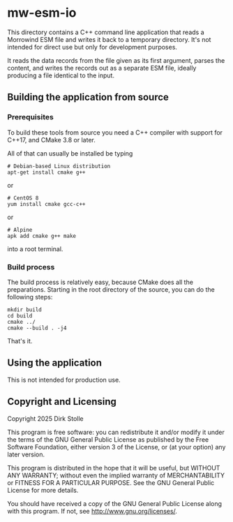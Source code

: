 # mw-esm-io

This directory contains a C++ command line application that reads a Morrowind
ESM file and writes it back to a temporary directory. It's not intended for
direct use but only for development purposes.

It reads the data records from the file given as its first argument, parses the
content, and writes the records out as a separate ESM file, ideally producing
a file identical to the input.

## Building the application from source

### Prerequisites

To build these tools from source you need a C++ compiler with support for C++17,
and CMake 3.8 or later.

All of that can usually be installed be typing

    # Debian-based Linux distribution
    apt-get install cmake g++

or

    # CentOS 8
    yum install cmake gcc-c++

or

    # Alpine
    apk add cmake g++ make

into a root terminal.

### Build process

The build process is relatively easy, because CMake does all the preparations.
Starting in the root directory of the source, you can do the following steps:

    mkdir build
    cd build
    cmake ../
    cmake --build . -j4

That's it.

## Using the application

This is not intended for production use.

## Copyright and Licensing

Copyright 2025  Dirk Stolle

This program is free software: you can redistribute it and/or modify
it under the terms of the GNU General Public License as published by
the Free Software Foundation, either version 3 of the License, or
(at your option) any later version.

This program is distributed in the hope that it will be useful,
but WITHOUT ANY WARRANTY; without even the implied warranty of
MERCHANTABILITY or FITNESS FOR A PARTICULAR PURPOSE.  See the
GNU General Public License for more details.

You should have received a copy of the GNU General Public License
along with this program.  If not, see <http://www.gnu.org/licenses/>.
